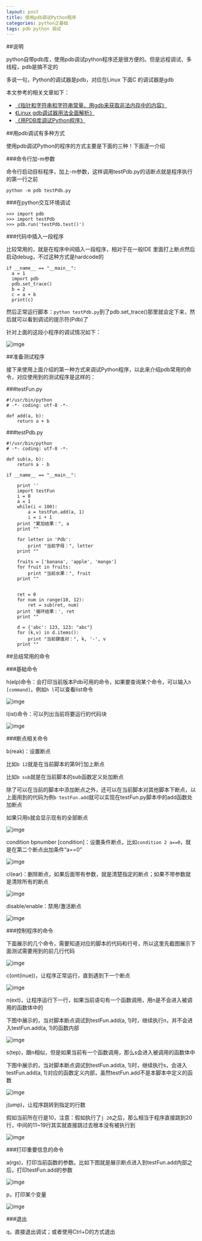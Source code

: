 ```yaml
---
layout: post
title: 使用pdb调试Python程序
categories: python之基础
tags: pdb python 调试
---
```


##说明

python自带pdb库，使用pdb调试python程序还是很方便的。但是远程调试、多线程，pdb是搞不定的

多说一句，Python的调试器是pdb，对应在Linux 下面C 的调试器是gdb

本文参考的相关文章如下：

* [《指针和字符串和字符串常量、用gdb来获取非法内存中的内容》](http://www.xumenger.com/pointer-string-const-gdb/)
* [《Linux gdb调试器用法全面解析》](http://www.xumenger.com/linux-gdb-debug/)
* [《用PDB库调试Python程序》](http://www.cnblogs.com/dkblog/archive/2010/12/07/1980682.html)

##用pdb调试有多种方式

使用pdb调试Python的程序的方式主要是下面的三种！下面逐一介绍

###命令行加-m参数

命令行启动目标程序，加上-m参数，这样调用testPdb.py的话断点就是程序执行的第一行之前

```
python -m pdb testPdb.py
```

###在python交互环境调试

```
>>> import pdb
>>> import testPdb
>>> pdb.run('testPdb.test()')
```

###代码中插入一段程序

比较常用的，就是在程序中间插入一段程序，相对于在一般IDE 里面打上断点然后启动debug，不过这种方式是hardcode的

```
if __name__ == "__main__":
  a = 1
  import pdb
  pdb.set_trace()
  b = 2
  c = a + b
  print(c)
```

然后正常运行脚本：`python testPdb.py`到了pdb.set_trace()那里就会定下来，然后就可以看到调试的提示符(Pdb)了

针对上面的这段小程序的调试情况如下：

![imge](../media/image/2016-08-17/01.png)

##准备测试程序

接下来使用上面介绍的第一种方式来调试Python程序，以此来介绍pdb常用的命令，对应使用到的测试程序是这样的：

###testFun.py

```
#!/usr/bin/python
# -*- coding: utf-8 -*-

def add(a, b):
    return a + b
```

###testPdb.py

```
#!/usr/bin/python
# -*- coding: utf-8 -*-

def sub(a, b):
    return a - b

if __name__ == "__main__":
    
    print ''
    import testFun
    i = 0
    a = 1
    while(i < 100):
        a = testFun.add(a, 1)
        i = i + 1
    print "累加结果：", a
    print ""

    for letter in 'Pdb':
        print "当前字母：", letter
    print ""

    fruits = ['banana', 'apple', 'mango']
    for fruit in fruits:
        print "当前水果：", fruit
    print ""


    ret = 0
    for num in range(10, 12):
        ret = sub(ret, num)
    print '循环结果：', ret
    print ""

    d = {'abc': 123, 123: "abc"}
    for (k,v) in d.items():
        print "当前键值对：", k, '-', v
    print ""
```

##总结常用的命令

###基础命令

h(elp)命令：会打印当前版本Pdb可用的命令，如果要查询某个命令，可以输入`h [command]`，例如`h l`可以查看list命令

![imge](../media/image/2016-08-17/02.png)

l(ist)命令：可以列出当前将要运行的代码块

![imge](../media/image/2016-08-17/03.png)

###断点相关命令

b(reak)：设置断点

比如`b 12`就是在当前脚本的第9行加上断点

比如`b sub`就是在当前脚本的sub函数定义处加断点

除了可以在当前的脚本中添加断点之外，还可以在当前脚本对其他脚本下断点，以上面用到的代码为例`b testFun.add`就可以实现在testFun.py脚本中的add函数处加断点

如果只用`b`就会显示现有的全部断点

![imge](../media/image/2016-08-17/04.png)

condition bpnumber [condition]：设置条件断点，比如`condition 2 a==0`，就是在第二个断点出加条件“a==0”

![imge](../media/image/2016-08-17/05.png)

cl(ear)：删除断点，如果后面带有参数，就是清楚指定的断点；如果不带参数就是清除所有的断点

![imge](../media/image/2016-08-17/06.png)

disable/enable：禁用/激活断点

![imge](../media/image/2016-08-17/07.png)

###控制程序的命令

下面展示的几个命令，需要知道对应的脚本的代码和行号，所以这里先截图展示下面测试需要用到的前几行代码

![imge](../media/image/2016-08-17/08.png)

c(ont(inue))，让程序正常运行，直到遇到下一个断点

![imge](../media/image/2016-08-17/09.png)

n(ext)，让程序运行下一行，如果当前语句有一个函数调用，用n是不会进入被调用的函数体中的

下图中展示的，当对脚本断点调试到testFun.add(a, 1)时，继续执行n，并不会进入testFun.add(a, 1)的函数内部

![imge](../media/image/2016-08-17/10.png)

s(tep)，跟n相似，但是如果当前有一个函数调用，那么s会进入被调用的函数体中 

下图中展示的，当对脚本断点调试到testFun.add(a, 1)时，继续执行s，会进入testFun.add(a, 1)对应的函数定义内部，虽然testFun.add不是本脚本中定义的函数

![imge](../media/image/2016-08-17/11.png)

j(ump)，让程序跳转到指定的行数

假如当前所在行是10，注意：假如执行了`j 20`之后，那么相当于程序直接跳到20行，中间的11~19行其实就直接跳过去根本没有被执行到

![imge](../media/image/2016-08-17/12.png)

###打印重要信息的命令

a(rgs)，打印当前函数的参数。比如下图就是展示断点进入到testFun.add内部之后，打印testFun.add的参数

![imge](../media/image/2016-08-17/13.png)

p，打印某个变量

![imge](../media/image/2016-08-17/14.png)

###退出

q，直接退出调试；或者使用Ctrl+D的方式退出